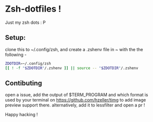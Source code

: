 # Zsh-dotfiles !
Just my zsh dots : P
## Setup:
clone this to ~/.config/zsh, and create a .zshenv file in ~ with the the following -
```zsh
ZDOTDIR=~/.config/zsh
[[ ! -f "$ZDOTDIR"/.zshenv ]] || source -- "$ZDOTDIR"/.zshenv
```
## Contibuting
open a issue, add the output of $TERM_PROGRAM and which format is used by your terminal on https://github.com/hzeller/timg to add image preview support there.
alternatively, add it to lessfilter and open a pr !

Happy hacking !
